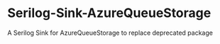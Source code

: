# Serilog-Sink-AzureQueueStorage
A Serilog Sink for AzureQueueStorage to replace deprecated package
